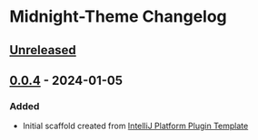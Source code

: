 <!-- Keep a Changelog guide -> https://keepachangelog.com -->

# Midnight-Theme Changelog

## [Unreleased]

## [0.0.4] - 2024-01-05

### Added

- Initial scaffold created from [IntelliJ Platform Plugin Template](https://github.com/JetBrains/intellij-platform-plugin-template)

[Unreleased]: https://github.com/disaded/Midnight-Theme/compare/v0.0.4...HEAD
[0.0.4]: https://github.com/disaded/Midnight-Theme/commits/v0.0.4

